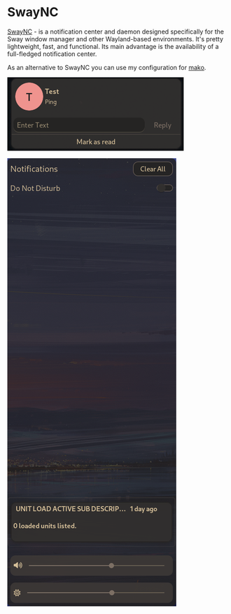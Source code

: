 # SwayNC

[SwayNC](https://github.com/ErikReider/SwayNotificationCenter) - is a notification
center and daemon designed specifically for the Sway window manager and other
Wayland-based environments. It's pretty lightweight, fast, and functional. Its
main advantage is the availability of a full-fledged notification center.

As an alternative to SwayNC you can use my configuration for [mako](https://github.com/CelticBoozer/dotfiles/tree/master/.config/mako).

![SwayNC notification](notification.png "Notification example")

![SwayNC notification-center](notification-center.png "Notification center")
